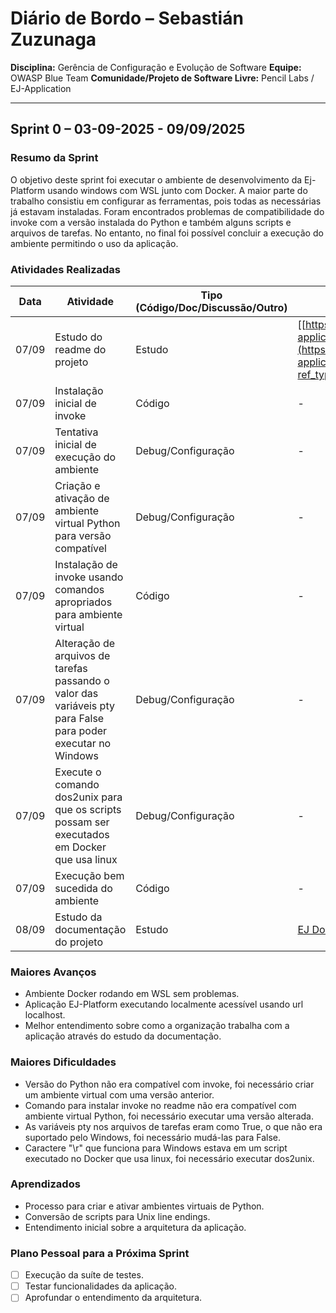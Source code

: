# Diário de Bordo – Sebastián Zuzunaga

**Disciplina:** Gerência de Configuração e Evolução de Software
**Equipe:** OWASP Blue Team
**Comunidade/Projeto de Software Livre:** Pencil Labs / EJ-Application

---

## Sprint 0 – 03-09-2025 - 09/09/2025

### Resumo da Sprint

O objetivo deste sprint foi executar o ambiente de desenvolvimento da Ej-Platform usando windows com WSL junto com Docker. A maior parte do trabalho consistiu em configurar as ferramentas, pois todas as necessárias já estavam instaladas. Foram encontrados problemas de compatibilidade do invoke com a versão instalada do Python e também alguns scripts e arquivos de tarefas. No entanto, no final foi possível concluir a execução do ambiente permitindo o uso da aplicação.

### Atividades Realizadas

| Data  | Atividade                                   | Tipo (Código/Doc/Discussão/Outro) | Link/Referência | Status    |
| ----- | ------------------------------------------- | --------------------------------- | --------------- | --------- |
| 07/09 | Estudo do readme do projeto            | Estudo                            | [[https://gitlab.com/pencillabs/ej/ej-application](https://gitlab.com/pencillabs/ej/ej-application/-/blob/develop/README.md?ref_type=heads)]               | Concluído |
| 07/09 | Instalação inicial de invoke |    Código                            | -   | Concluído |
| 07/09 | Tentativa inicial de execução do ambiente | Debug/Configuração                            | - | Concluído |
| 07/09 | Criação e ativação de ambiente virtual Python para versão compatível     | Debug/Configuração                         | - | Concluído |
| 07/09 | Instalação de invoke usando comandos apropriados para ambiente virtual      | Código          | - | Concluído |
| 07/09 | Alteração de arquivos de tarefas passando o valor das variáveis pty para False para poder executar no Windows      | Debug/Configuração                         | - | Concluído |
| 07/09 | Execute o comando dos2unix para que os scripts possam ser executados em Docker que usa linux      | Debug/Configuração                         | - | Concluído |
| 07/09 | Execução bem sucedida do ambiente      | Código                         | - | Concluído |
| 08/09 | Estudo da documentação do projeto      | Estudo                         | [EJ Docs](https://www.ejplatform.org/docs/)  | Concluído |

### Maiores Avanços

* Ambiente Docker rodando em WSL sem problemas.
* Aplicação EJ-Platform executando localmente acessível usando url localhost.
* Melhor entendimento sobre como a organização trabalha com a aplicação através do estudo da documentação.

### Maiores Dificuldades

* Versão do Python não era compatível com invoke, foi necessário criar um ambiente virtual com uma versão anterior.
* Comando para instalar invoke no readme não era compatível com ambiente virtual Python, foi necessário executar uma versão alterada.
* As variáveis pty nos arquivos de tarefas eram como True, o que não era suportado pelo Windows, foi necessário mudá-las para False.
* Caractere "\r" que funciona para Windows estava em um script executado no Docker que usa linux, foi necessário executar dos2unix. 

### Aprendizados

* Processo para criar e ativar ambientes virtuais de Python.
* Conversão de scripts para Unix line endings.
* Entendimento inicial sobre a arquitetura da aplicação.

### Plano Pessoal para a Próxima Sprint

* [ ] Execução da suíte de testes.
* [ ] Testar funcionalidades da aplicação.
* [ ] Aprofundar o entendimento da arquitetura.